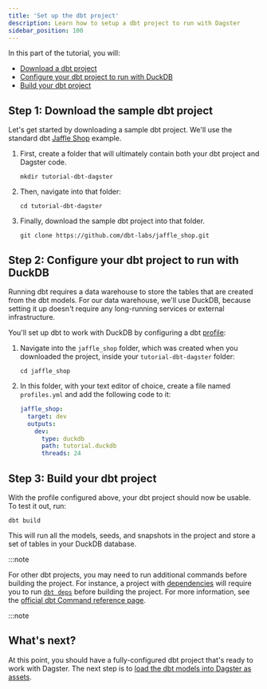 ```yaml
---
title: 'Set up the dbt project'
description: Learn how to setup a dbt project to run with Dagster
sidebar_position: 100
---
```


In this part of the tutorial, you will:

- [Download a dbt project](#step-1-download-the-sample-dbt-project)
- [Configure your dbt project to run with DuckDB](#step-2-configure-your-dbt-project-to-run-with-duckdb)
- [Build your dbt project](#step-3-build-your-dbt-project)

## Step 1: Download the sample dbt project

Let's get started by downloading a sample dbt project. We'll use the standard dbt [Jaffle Shop](https://github.com/dbt-labs/jaffle_shop) example.

1. First, create a folder that will ultimately contain both your dbt project and Dagster code.

   ```shell
   mkdir tutorial-dbt-dagster
   ```

2. Then, navigate into that folder:

   ```shell
   cd tutorial-dbt-dagster
   ```

3. Finally, download the sample dbt project into that folder.

   ```shell
   git clone https://github.com/dbt-labs/jaffle_shop.git
   ```

## Step 2: Configure your dbt project to run with DuckDB

Running dbt requires a data warehouse to store the tables that are created from the dbt models. For our data warehouse, we'll use DuckDB, because setting it up doesn't require any long-running services or external infrastructure.

You'll set up dbt to work with DuckDB by configuring a dbt [profile](https://docs.getdbt.com/docs/core/connect-data-platform/connection-profiles):

1. Navigate into the `jaffle_shop` folder, which was created when you downloaded the project, inside your `tutorial-dbt-dagster` folder:

   ```shell
   cd jaffle_shop
   ```

2. In this folder, with your text editor of choice, create a file named `profiles.yml` and add the following code to it:

   ```yaml
   jaffle_shop:
     target: dev
     outputs:
       dev:
         type: duckdb
         path: tutorial.duckdb
         threads: 24
   ```

## Step 3: Build your dbt project

With the profile configured above, your dbt project should now be usable. To test it out, run:

```shell
dbt build
```

This will run all the models, seeds, and snapshots in the project and store a set of tables in your DuckDB database.

:::note

For other dbt projects, you may need to run additional commands before building the project. For instance, a project with [dependencies](https://docs.getdbt.com/docs/collaborate/govern/project-dependencies) will require you to run [`dbt deps`](https://docs.getdbt.com/reference/commands/deps) before building the project. For more information, see the [official dbt Command reference page](https://docs.getdbt.com/reference/dbt-commands).

:::note

## What's next?

At this point, you should have a fully-configured dbt project that's ready to work with Dagster. The next step is to [load the dbt models into Dagster as assets](/integrations/libraries/dbt/using-dbt-with-dagster/load-dbt-models).
